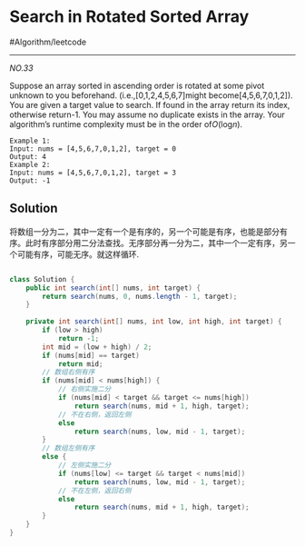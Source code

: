 #  Search in Rotated Sorted Array
#Algorithm/leetcode
- - - -

*NO.33*

Suppose an array sorted in ascending order is rotated at some pivot unknown to you beforehand.
(i.e.,[0,1,2,4,5,6,7]might become[4,5,6,7,0,1,2]).
You are given a target value to search. If found in the array return its index, otherwise return-1.
You may assume no duplicate exists in the array.
Your algorithm’s runtime complexity must be in the order of*O*(log*n*).

```
Example 1:
Input: nums = [4,5,6,7,0,1,2], target = 0
Output: 4
Example 2:
Input: nums = [4,5,6,7,0,1,2], target = 3
Output: -1
```


## Solution

将数组一分为二，其中一定有一个是有序的，另一个可能是有序，也能是部分有序。此时有序部分用二分法查找。无序部分再一分为二，其中一个一定有序，另一个可能有序，可能无序。就这样循环.


```java

class Solution {
    public int search(int[] nums, int target) {
        return search(nums, 0, nums.length - 1, target);
    }
    
    private int search(int[] nums, int low, int high, int target) {
        if (low > high)
            return -1;
        int mid = (low + high) / 2;
        if (nums[mid] == target)
            return mid;
        // 数组右侧有序
        if (nums[mid] < nums[high]) {
            // 右侧实施二分
            if (nums[mid] < target && target <= nums[high])
                return search(nums, mid + 1, high, target);
            // 不在右侧，返回左侧
            else
                return search(nums, low, mid - 1, target);
        } 
        // 数组左侧有序
        else {
            // 左侧实施二分
            if (nums[low] <= target && target < nums[mid])
                return search(nums, low, mid - 1, target);
            // 不在左侧，返回右侧
            else
                return search(nums, mid + 1, high, target);
        }
    }
}
```
